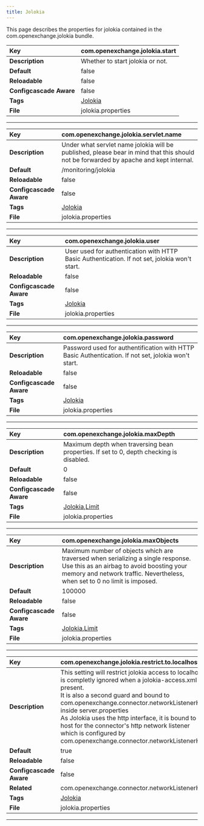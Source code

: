 ```yaml
---
title: Jolokia
---
```


This page describes the properties for jolokia contained in the com.openexchange.jolokia bundle.


| __Key__ | com.openexchange.jolokia.start |
|:----------------|:--------|
| __Description__ | Whether to start jolokia or not.<br> |
| __Default__ | false |
| __Reloadable__ | false |
| __Configcascade Aware__ | false |
| __Tags__ | <a href="https://documentation.open-xchange.com/latest/middleware/configuration/tags/Jolokia.html">Jolokia</a> |
| __File__ | jolokia.properties |

---
| __Key__ | com.openexchange.jolokia.servlet.name |
|:----------------|:--------|
| __Description__ | Under what servlet name jolokia will be published, please bear in mind that this should not be forwarded by apache and kept internal.<br> |
| __Default__ | /monitoring/jolokia |
| __Reloadable__ | false |
| __Configcascade Aware__ | false |
| __Tags__ | <a href="https://documentation.open-xchange.com/latest/middleware/configuration/tags/Jolokia.html">Jolokia</a> |
| __File__ | jolokia.properties |

---
| __Key__ | com.openexchange.jolokia.user |
|:----------------|:--------|
| __Description__ | User used for authentication with HTTP Basic Authentication. If not set, jolokia won't start.<br> |
| __Reloadable__ | false |
| __Configcascade Aware__ | false |
| __Tags__ | <a href="https://documentation.open-xchange.com/latest/middleware/configuration/tags/Jolokia.html">Jolokia</a> |
| __File__ | jolokia.properties |

---
| __Key__ | com.openexchange.jolokia.password |
|:----------------|:--------|
| __Description__ | Password used for authentification with HTTP Basic Authentication. If not set, jolokia won't start.<br> |
| __Reloadable__ | false |
| __Configcascade Aware__ | false |
| __Tags__ | <a href="https://documentation.open-xchange.com/latest/middleware/configuration/tags/Jolokia.html">Jolokia</a> |
| __File__ | jolokia.properties |

---
| __Key__ | com.openexchange.jolokia.maxDepth |
|:----------------|:--------|
| __Description__ | Maximum depth when traversing bean properties. If set to 0, depth checking is disabled.<br> |
| __Default__ | 0 |
| __Reloadable__ | false |
| __Configcascade Aware__ | false |
| __Tags__ | <a href="https://documentation.open-xchange.com/latest/middleware/configuration/tags/Jolokia.html">Jolokia</a>,<a href="https://documentation.open-xchange.com/latest/middleware/configuration/tags/Limit.html">Limit</a> |
| __File__ | jolokia.properties |

---
| __Key__ | com.openexchange.jolokia.maxObjects |
|:----------------|:--------|
| __Description__ | Maximum number of objects which are traversed when serializing a single response.<br>Use this as an airbag to avoid boosting your memory and network traffic. Nevertheless, when set to 0 no limit is imposed.<br> |
| __Default__ | 100000 |
| __Reloadable__ | false |
| __Configcascade Aware__ | false |
| __Tags__ | <a href="https://documentation.open-xchange.com/latest/middleware/configuration/tags/Jolokia.html">Jolokia</a>,<a href="https://documentation.open-xchange.com/latest/middleware/configuration/tags/Limit.html">Limit</a> |
| __File__ | jolokia.properties |

---
| __Key__ | com.openexchange.jolokia.restrict.to.localhost |
|:----------------|:--------|
| __Description__ | This setting will restrict jolokia access to localhost. It is completly ignored when a jolokia-access.xml is present.<br>It is also a second guard and bound to com.openexchange.connector.networkListenerHost inside server.properties<br>As Jolokia uses the http interface, it is bound to the host for the connector's http network listener<br>which is configured by com.openexchange.connector.networkListenerHost.<br> |
| __Default__ | true |
| __Reloadable__ | false |
| __Configcascade Aware__ | false |
| __Related__ | com.openexchange.connector.networkListenerHost |
| __Tags__ | <a href="https://documentation.open-xchange.com/latest/middleware/configuration/tags/Jolokia.html">Jolokia</a> |
| __File__ | jolokia.properties |

---
